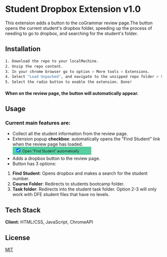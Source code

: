 
# Student Dropbox Extension v1.0

This extension adds a button to the coGrammar review page.The button opens the current student's dropbox folder,
speeding up the process of needing to go to dropbox, and searching for the student's folder.


## Installation

```bash
1. Download the repo to your localMachine.
2. Unzip the repo content. 
3. In your chrome browser go to option > More tools > Extensions.
4. Select "Load Unpacked", and navigate to the unzipped repo folder > Select Folder.
5. Select the radio button to enable the extension. Done! 
```
#### When on the review page, the button will automatically appear.
    
## Usage

### Current main features are:
- Collect all the student information from the review page.
- Extension popup **checkbox**: automatically opens the "Find Student" link when the review page has loaded.
![App Screenshot](https://github.com/JasonMorta/GetFilesButton/blob/main/screenshots/aOpen.png)  
- Adds a dropbox button to the review page.
- Button has 3 options: 
1. **Find Student**: Opens dropbox and makes a search for the student number.
2. **Course Folder**: Redirects to students bootcamp folder.
3. **Task folder**:  Redirects into the student task folder.
Option 2-3 will only work with DFE student files that have no levels.


## Tech Stack

**Client:** HTML/CSS, JavaScript, ChromeAPI


## License

[MIT](https://choosealicense.com/licenses/mit/)

 

